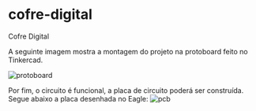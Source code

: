 # cofre-digital
Cofre Digital

A seguinte imagem mostra a montagem do projeto na protoboard feito no Tinkercad.

![protoboard](https://user-images.githubusercontent.com/92692556/185707421-e5114215-65a5-46f2-a24f-76615f67bc07.jpeg)

Por fim, o circuito é funcional, a placa de circuito poderá ser construída. Segue abaixo a placa desenhada no Eagle:
![pcb](https://user-images.githubusercontent.com/92692556/185707527-9bbdd2dc-183b-4a46-8e2a-d74894da02a2.jpeg)

